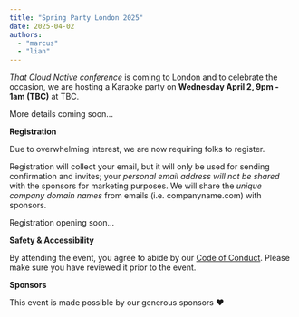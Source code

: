 ```yaml
---
title: "Spring Party London 2025"
date: 2025-04-02
authors:
  - "marcus"
  - "lian"
---
```


_That Cloud Native conference_ is coming to London and to celebrate the occasion, we are hosting a Karaoke party on **Wednesday April 2, 9pm - 1am (TBC)** at TBC.

More details coming soon...

**Registration**

Due to overwhelming interest, we are now requiring folks to register.

Registration will collect your email, but it will only be used for sending confirmation and invites; your *personal email address will not be shared* with the sponsors for marketing purposes. We will share the *unique company domain names* from emails (i.e. companyname.com) with sponsors.

Registration opening soon...

**Safety & Accessibility**

By attending the event, you agree to abide by our [Code of Conduct](/coc). Please make sure you have reviewed it prior to the event.

**Sponsors**

This event is made possible by our generous sponsors ❤️
